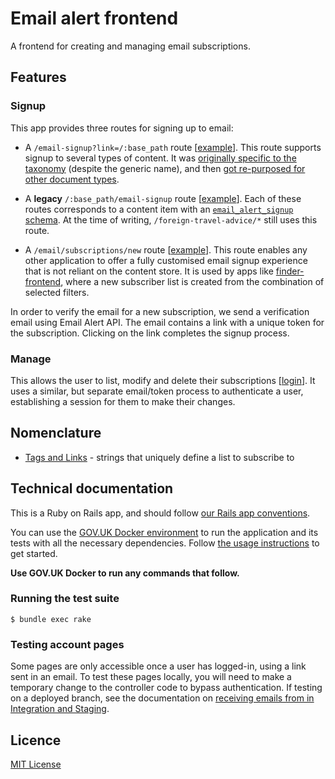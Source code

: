 # Email alert frontend

A frontend for creating and managing email subscriptions.

## Features

### Signup

This app provides three routes for signing up to email:

- A `/email-signup?link=/:base_path` route [[example](https://www.gov.uk/email-signup/?link=/money)]. This route supports signup to several types of content. It was [originally specific to the taxonomy](https://github.com/alphagov/email-alert-frontend/pull/33) (despite the generic name), and then [got re-purposed for other document types](https://github.com/alphagov/email-alert-frontend/pull/451).

- A **legacy** `/:base_path/email-signup` route [[example](https://www.gov.uk/foreign-travel-advice/canada/email-signup)]. Each of these routes corresponds to a content item with an [`email_alert_signup` schema](https://github.com/alphagov/govuk-content-schemas/blob/master/formats/email_alert_signup.jsonnet). At the time of writing, `/foreign-travel-advice/*` still uses this route.

- A `/email/subscriptions/new` route [[example](https://www.gov.uk/email/subscriptions/new?topic_id=statistics-with-1-research-and-statistic-5e2982632b)]. This route enables any other application to offer a fully customised email signup experience that is not reliant on the content store. It is used by apps like [finder-frontend](https://github.com/alphagov/finder-frontend), where a new subscriber list is created from the combination of selected filters.

In order to verify the email for a new subscription, we send a verification email using Email Alert API. The email contains a link with a unique token for the subscription. Clicking on the link completes the signup process.

### Manage

This allows the user to list, modify and delete their subscriptions [[login](https://www.gov.uk/email/manage/authenticate)]. It uses a similar, but separate email/token process to authenticate a user, establishing a session for them to make their changes.

## Nomenclature

- [Tags and Links](docs/tags-and-links.md) - strings that uniquely define a list to subscribe to

## Technical documentation

This is a Ruby on Rails app, and should follow [our Rails app conventions](https://docs.publishing.service.gov.uk/manual/conventions-for-rails-applications.html).

You can use the [GOV.UK Docker environment](https://github.com/alphagov/govuk-docker) to run the application and its tests with all the necessary dependencies. Follow [the usage instructions](https://github.com/alphagov/govuk-docker#usage) to get started.

**Use GOV.UK Docker to run any commands that follow.**

### Running the test suite

```
$ bundle exec rake
```

### Testing account pages

Some pages are only accessible once a user has logged-in, using a link sent in an email. To test these pages locally, you will need to make a temporary change to the controller code to bypass authentication. If testing on a deployed branch, see the documentation on [receiving emails from in Integration and Staging](https://docs.publishing.service.gov.uk/manual/receiving-emails-from-email-alert-api-in-integration-and-staging.html).

## Licence

[MIT License](LICENSE)
